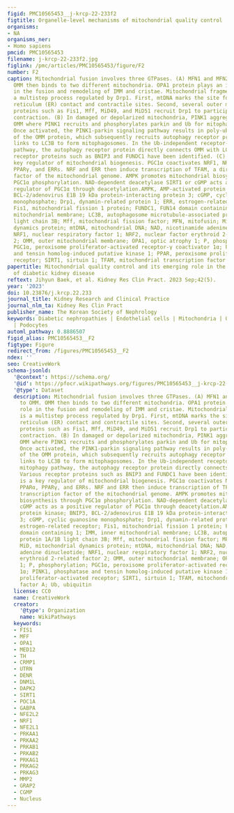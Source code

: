 ```yaml
---
figid: PMC10565453__j-krcp-22-233f2
figtitle: Organelle-level mechanisms of mitochondrial quality control
organisms:
- NA
organisms_ner:
- Homo sapiens
pmcid: PMC10565453
filename: j-krcp-22-233f2.jpg
figlink: /pmc/articles/PMC10565453/figure/F2
number: F2
caption: Mitochondrial fusion involves three GTPases. (A) MFN1 and MFN2 bind to OMM.
  OMM then binds to two different mitochondria. OPA1 protein plays an important role
  in the fusion and remodeling of IMM and cristae. Mitochondrial fragmentation is
  a multistep process regulated by Drp1. First, mtDNA marks the site for endoplasmic
  reticulum (ER) contact and contractile sites. Second, several outer membrane-anchoring
  proteins such as Fis1, Mff, MiD49, and MiD51 recruit Drp1 to participate in ER-mediated
  contraction. (B) In damaged or depolarized mitochondria, PINK1 aggregates on the
  OMM where PINK1 recruits and phosphorylates parkin and Ub for mitophagy initiation.
  Once activated, the PINK1-parkin signaling pathway results in poly-ubiquitination
  of the OMM protein, which subsequently recruits autophagy receptor proteins and
  links to LC3B to form mitophagosomes. In the Ub-independent receptor-mediated mitophagy
  pathway, the autophagy receptor protein directly connects OMM with LC3B. Various
  receptor proteins such as BNIP3 and FUNDC1 have been identified. (C) PGC1α is a
  key regulator of mitochondrial biogenesis. PGC1α coactivates NRF1, NRF2, PPARα,
  PPARγ, and ERRs. NRF and ERR then induce transcription of TFAM, a direct transcription
  factor of the mitochondrial genome. AMPK promotes mitochondrial biosynthesis through
  PGC1α phosphorylation. NAD-dependent deacetylase SIRT1 or cGMP acts as a positive
  regulator of PGC1α through deacetylation.AMPK, AMP-activated protein kinase; BNIP3,
  BCL-2/adenovirus E1B 19 kDa protein-interacting protein 3; cGMP, cyclic guanosine
  monophosphate; Drp1, dynamin-related protein 1; ERR, estrogen-related receptor;
  Fis1, mitochondrial fission 1 protein; FUNDC1, FUN14 domain containing 1; IMM, inner
  mitochondrial membrane; LC3B, autophagosome microtubule-associated protein 1A/1B
  light chain 3B; Mff, mitochondrial fission factor; MFN, mitofusin; MiD, mitochondrial
  dynamics protein; mtDNA, mitochondrial DNA; NAD, nicotinamide adenine dinucleotide;
  NRF1, nuclear respiratory factor 1; NRF2, nuclear factor erythroid 2-related factor
  2; OMM, outer mitochondrial membrane; OPA1, optic atrophy 1; P, phosphorylation;
  PGC1α, peroxisome proliferator-activated receptor-γ coactivator 1α; PINK1, phosphatase
  and tensin homolog-induced putative kinase 1; PPAR, peroxisome proliferator-activated
  receptor; SIRT1, sirtuin 1; TFAM, mitochondrial transcription factor A; Ub, ubiquitin
papertitle: Mitochondrial quality control and its emerging role in the pathogenesis
  of diabetic kidney disease
reftext: Jihyun Baek, et al. Kidney Res Clin Pract. 2023 Sep;42(5).
year: '2023'
doi: 10.23876/j.krcp.22.233
journal_title: Kidney Research and Clinical Practice
journal_nlm_ta: Kidney Res Clin Pract
publisher_name: The Korean Society of Nephrology
keywords: Diabetic nephropathies | Endothelial cells | Mitochondria | Quality control
  | Podocytes
automl_pathway: 0.8886507
figid_alias: PMC10565453__F2
figtype: Figure
redirect_from: /figures/PMC10565453__F2
ndex: ''
seo: CreativeWork
schema-jsonld:
  '@context': https://schema.org/
  '@id': https://pfocr.wikipathways.org/figures/PMC10565453__j-krcp-22-233f2.html
  '@type': Dataset
  description: Mitochondrial fusion involves three GTPases. (A) MFN1 and MFN2 bind
    to OMM. OMM then binds to two different mitochondria. OPA1 protein plays an important
    role in the fusion and remodeling of IMM and cristae. Mitochondrial fragmentation
    is a multistep process regulated by Drp1. First, mtDNA marks the site for endoplasmic
    reticulum (ER) contact and contractile sites. Second, several outer membrane-anchoring
    proteins such as Fis1, Mff, MiD49, and MiD51 recruit Drp1 to participate in ER-mediated
    contraction. (B) In damaged or depolarized mitochondria, PINK1 aggregates on the
    OMM where PINK1 recruits and phosphorylates parkin and Ub for mitophagy initiation.
    Once activated, the PINK1-parkin signaling pathway results in poly-ubiquitination
    of the OMM protein, which subsequently recruits autophagy receptor proteins and
    links to LC3B to form mitophagosomes. In the Ub-independent receptor-mediated
    mitophagy pathway, the autophagy receptor protein directly connects OMM with LC3B.
    Various receptor proteins such as BNIP3 and FUNDC1 have been identified. (C) PGC1α
    is a key regulator of mitochondrial biogenesis. PGC1α coactivates NRF1, NRF2,
    PPARα, PPARγ, and ERRs. NRF and ERR then induce transcription of TFAM, a direct
    transcription factor of the mitochondrial genome. AMPK promotes mitochondrial
    biosynthesis through PGC1α phosphorylation. NAD-dependent deacetylase SIRT1 or
    cGMP acts as a positive regulator of PGC1α through deacetylation.AMPK, AMP-activated
    protein kinase; BNIP3, BCL-2/adenovirus E1B 19 kDa protein-interacting protein
    3; cGMP, cyclic guanosine monophosphate; Drp1, dynamin-related protein 1; ERR,
    estrogen-related receptor; Fis1, mitochondrial fission 1 protein; FUNDC1, FUN14
    domain containing 1; IMM, inner mitochondrial membrane; LC3B, autophagosome microtubule-associated
    protein 1A/1B light chain 3B; Mff, mitochondrial fission factor; MFN, mitofusin;
    MiD, mitochondrial dynamics protein; mtDNA, mitochondrial DNA; NAD, nicotinamide
    adenine dinucleotide; NRF1, nuclear respiratory factor 1; NRF2, nuclear factor
    erythroid 2-related factor 2; OMM, outer mitochondrial membrane; OPA1, optic atrophy
    1; P, phosphorylation; PGC1α, peroxisome proliferator-activated receptor-γ coactivator
    1α; PINK1, phosphatase and tensin homolog-induced putative kinase 1; PPAR, peroxisome
    proliferator-activated receptor; SIRT1, sirtuin 1; TFAM, mitochondrial transcription
    factor A; Ub, ubiquitin
  license: CC0
  name: CreativeWork
  creator:
    '@type': Organization
    name: WikiPathways
  keywords:
  - FIS1
  - MFF
  - OPA1
  - MED12
  - TH
  - CRMP1
  - UTRN
  - DENR
  - DNM1L
  - DAPK2
  - SIRT1
  - POC1A
  - GABPA
  - NFE2L2
  - NRF1
  - NFE2L1
  - PRKAA1
  - PRKAA2
  - PRKAB1
  - PRKAB2
  - PRKAG1
  - PRKAG2
  - PRKAG3
  - MMP2
  - GRAP2
  - CGMP
  - Nucleus
---
```

